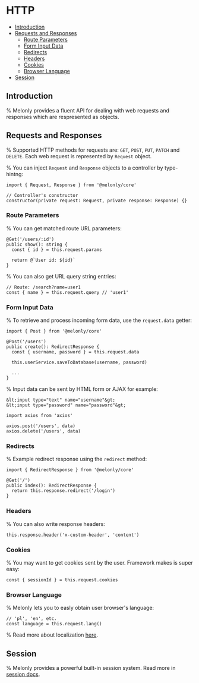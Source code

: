 <!-- omit in toc -->
# HTTP

- [Introduction](#introduction)
- [Requests and Responses](#requests-and-responses)
  - [Route Parameters](#route-parameters)
  - [Form Input Data](#form-input-data)
  - [Redirects](#redirects)
  - [Headers](#headers)
  - [Cookies](#cookies)
  - [Browser Language](#browser-language)
- [Session](#session)

## Introduction

% Melonly provides a fluent API for dealing with web requests and responses which are respresented as objects.

## Requests and Responses

% Supported HTTP methods for requests are: `GET`, `POST`, `PUT`, `PATCH` and `DELETE`. Each web request is represented by `Request` object.

% You can inject `Request` and `Response` objects to a controller by type-hintng:

```
import { Request, Response } from '@melonly/core'

// Controller's constructor
constructor(private request: Request, private response: Response) {}
```

### Route Parameters

% You can get matched route URL parameters:

```
@Get('/users/:id')
public show(): string {
  const { id } = this.request.params

  return @`User id: ${id}`
}
```

% You can also get URL query string entries:

```
// Route: /search?name=user1
const { name } = this.request.query // 'user1'
```

### Form Input Data

% To retrieve and process incoming form data, use the `request.data` getter:

```
import { Post } from '@melonly/core'

@Post('/users')
public create(): RedirectResponse {
  const { username, password } = this.request.data

  this.userService.saveToDatabase(username, password)

  ...
}
```

% Input data can be sent by HTML form or AJAX for example:

```
&lt;input type="text" name="username"&gt;
&lt;input type="password" name="password"&gt;
```

```
import axios from 'axios'

axios.post('/users', data)
axios.delete('/users', data)
```

### Redirects

% Example redirect response using the `redirect` method:

```
import { RedirectResponse } from '@melonly/core'

@Get('/')
public index(): RedirectResponse {
  return this.response.redirect('/login')
}
```

### Headers

% You can also write response headers:

```
this.response.header('x-custom-header', 'content')
```

### Cookies

% You may want to get cookies sent by the user. Framework makes is super easy:

```
const { sessionId } = this.request.cookies
```

### Browser Language

% Melonly lets you to easly obtain user browser's language:

```
// 'pl', 'en', etc.
const language = this.request.lang()
```

% Read more about localization [here](/docs/1.x/localization).

## Session

% Melonly provides a powerful built-in session system. Read more in [session docs](/docs/1.x/session).
